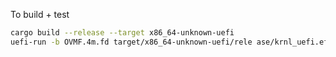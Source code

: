 To build + test
```bash
cargo build --release --target x86_64-unknown-uefi
uefi-run -b OVMF.4m.fd target/x86_64-unknown-uefi/rele ase/krnl_uefi.efi
```